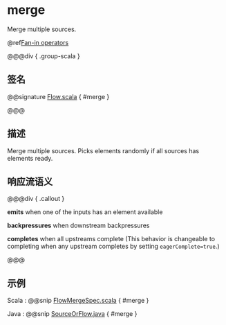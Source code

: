 # merge

Merge multiple sources.

@ref[Fan-in operators](../index.md#fan-in-operators)

@@@div { .group-scala }

## 签名

@@signature [Flow.scala](/akka-stream/src/main/scala/akka/stream/scaladsl/Flow.scala) { #merge }

@@@

## 描述

Merge multiple sources. Picks elements randomly if all sources has elements ready.

## 响应流语义

@@@div { .callout }

**emits** when one of the inputs has an element available

**backpressures** when downstream backpressures

**completes** when all upstreams complete (This behavior is changeable to completing when any upstream completes by setting `eagerComplete=true`.)

@@@


## 示例
Scala
:   @@snip [FlowMergeSpec.scala](/akka-stream-tests/src/test/scala/akka/stream/scaladsl/FlowMergeSpec.scala) { #merge }

Java
:   @@snip [SourceOrFlow.java](/akka-docs/src/test/java/jdocs/stream/operators/SourceOrFlow.java) { #merge }